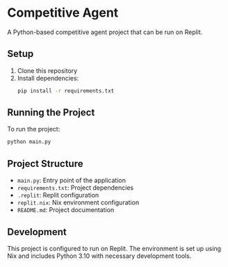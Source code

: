 # Competitive Agent

A Python-based competitive agent project that can be run on Replit.

## Setup

1. Clone this repository
2. Install dependencies:
   ```bash
   pip install -r requirements.txt
   ```

## Running the Project

To run the project:
```bash
python main.py
```

## Project Structure

- `main.py`: Entry point of the application
- `requirements.txt`: Project dependencies
- `.replit`: Replit configuration
- `replit.nix`: Nix environment configuration
- `README.md`: Project documentation

## Development

This project is configured to run on Replit. The environment is set up using Nix and includes Python 3.10 with necessary development tools. 